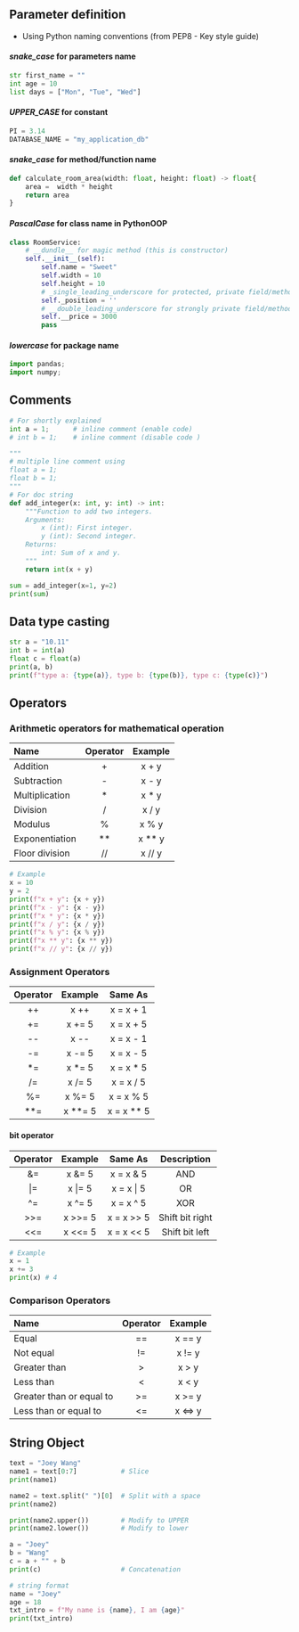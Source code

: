 ## Parameter definition ##
- Using Python naming conventions (from PEP8 - Key style guide)
#### ***snake_case*** for parameters name ####
```py
str first_name = ""
int age = 10
list days = ["Mon", "Tue", "Wed"]
```

#### ***UPPER_CASE*** for constant ####
```py
PI = 3.14
DATABASE_NAME = "my_application_db"
```

#### ***snake_case*** for method/function name ####
```py
def calculate_room_area(width: float, height: float) -> float{
    area =  width * height
    return area
}
```

#### ***PascalCase*** for class name in PythonOOP ####
```py
class RoomService:
    # __dundle__ for magic method (this is constructor)
    self.__init__(self):            
        self.name = "Sweet"
        self.width = 10
        self.height = 10
        # _single_leading_underscore for protected, private field/method
        self._position = ''
        # __double_leading_underscore for strongly private field/method
        self.__price = 3000 
        pass
```

#### ***lowercase*** for package name #### 
```py
import pandas;
import numpy;
```

## Comments ##
```py
# For shortly explained
int a = 1;      # inline comment (enable code)
# int b = 1;    # inline comment (disable code )

"""
# multiple line comment using 
float a = 1; 
float b = 1;
"""
# For doc string
def add_integer(x: int, y: int) -> int:
    """Function to add two integers.
    Arguments:           
        x (int): First integer.
        y (int): Second integer.
    Returns:
        int: Sum of x and y.
    """
    return int(x + y)

sum = add_integer(x=1, y=2)
print(sum)
```

## Data type casting ##
```py
str a = "10.11"
int b = int(a)
float c = float(a)
print(a, b)
print(f"type a: {type(a)}, type b: {type(b)}, type c: {type(c)}")
```

## Operators ##
### Arithmetic operators for mathematical operation ###
| Name            | Operator  | Example   | 
| :-------------- | :---:     | :---:     |
| Addition        |   +       | x + y     |
| Subtraction     |   -       | x - y     |
| Multiplication  |   *       | x * y     |
| Division        |   /       | x / y     |
| Modulus         |   %       | x % y     |
| Exponentiation  |   **      | x ** y    |
| Floor division  |   //      | x // y    |

```py
# Example
x = 10
y = 2
print(f"x + y": {x + y})
print(f"x - y": {x - y})
print(f"x * y": {x * y})
print(f"x / y": {x / y})
print(f"x % y": {x % y})
print(f"x ** y": {x ** y})
print(f"x // y": {x // y})
```

### Assignment Operators ###
| Operator  | Example   | Same As    |
| :------:  | :---:     | :---:      |
| ++        | x ++      | x = x + 1  |
| +=        | x += 5    | x = x + 5  |
| --        | x --      | x = x - 1  |
| -=        | x -= 5    | x = x - 5  |
| *=        | x *= 5    | x = x * 5  |
| /=        | x /= 5    | x = x / 5  |
| %=        | x %= 5    | x = x % 5  |
| **=       | x **= 5   | x = x ** 5 |

#### bit operator ####
| Operator  | Example   | Same As    |  Description |
| :------:  | :---:     | :---:      | :---: |
| &=        | x &= 5    | x = x & 5  | AND
| \|=       | x \|= 5   | x = x \| 5 | OR
| ^=        | x ^= 5    | x = x ^ 5  | XOR
| >>=       | x >>= 5   | x = x >> 5 | Shift bit right
| <<=       | x <<= 5   | x = x << 5 | Shift bit left

```py
# Example
x = 1
x += 3
print(x) # 4
```

### Comparison Operators ###
| Name                      | Operator  | Example   | 
| :--------------           | :---:     | :---:     |
| Equal                     |   ==      | x == y    |
| Not equal                 |   !=      | x != y    |
| Greater than              |   >       | x > y     |
| Less than                 |   <       | x < y     |
| Greater than or equal to  |   >=      | x >= y    |
| Less than or equal to     |   <=      | x <=> y   |


## String Object ##
```py
text = "Joey Wang"
name1 = text[0:7]           # Slice
print(name1)

name2 = text.split(" ")[0]  # Split with a space
print(name2)

print(name2.upper())        # Modify to UPPER
print(name2.lower())        # Modify to lower

a = "Joey"
b = "Wang"
c = a + "" + b
print(c)                    # Concatenation

# string format
name = "Joey"
age = 18
txt_intro = f"My name is {name}, I am {age}"
print(txt_intro)
```

